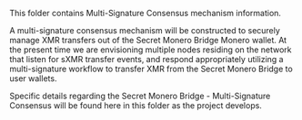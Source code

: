 This folder contains Multi-Signature Consensus mechanism information.

A multi-signature consensus mechanism will be constructed to securely manage XMR transfers out of the Secret Monero Bridge Monero wallet.
At the present time we are envisioning multiple nodes residing on the network that listen for sXMR transfer events, and respond appropriately utilizing a multi-signature workflow to transfer XMR from the Secret Monero Bridge to user wallets.

Specific details regarding the Secret Monero Bridge - Multi-Signature Consensus will be found here in this folder as the project develops.
